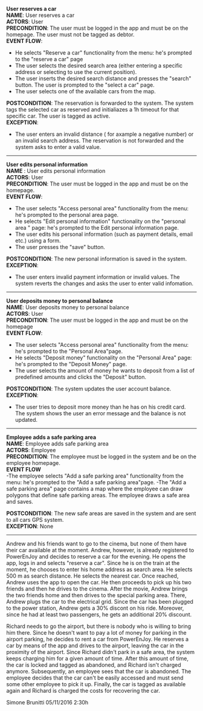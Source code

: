 **User reserves a car**  
**NAME**: User reserves a car  
**ACTORS**: User  
**PRECONDITION**: The user must be logged in the app and must be on the homepage. The user must not be tagged as debtor.  
**EVENT FLOW**:    
- He selects "Reserve a car" functionality from the menu: he's prompted to the "reserve a car" page
- The user selects the desired search area (either entering  a specific address or selecting to use the current position).
- The user inserts the desired search distance and presses the "search" button. The user is prompted to the "select a car" page.
- The user selects one of the available cars from the map.

**POSTCONDITION**: The reservation is forwarded to the system. The system tags the selected car as reserved and initialiazes a 1h timeout for that specific car. The user is tagged as active.  
**EXCEPTION**:  
- The user enters an invalid distance ( for axample a negative number) or an invalid search address. The reservation is not forwarded and the system asks to enter a valid value.  

____  

**User edits personal information**  
**NAME** :  User edits personal information  
**ACTORS**: User  
**PRECONDITION**: The user must be logged in the app and must be on the homepage.  
**EVENT FLOW**:  
 - The user selects "Access personal area" functionality from the menu: he's prompted to the personal area page.
 - He selects "Edit personal information" functionality on the "personal area " page: he's prompted to the Edit personal information page.
 - The user edits his personal information (such as payment details, email etc.) using a form.
 - The user presses the "save" button.
 
**POSTCONDITION**: The new personal information is saved in the system.  
**EXCEPTION**:
- The user enters invalid payment information or invalid values. The system reverts the changes and asks the user to enter valid infomation.

____  

**User deposits money to personal balance**  
**NAME**: User deposits money to personal balance  
**ACTORS**: User  
**PRECONDITION**: The user must be logged in the app and must be on the homepage  
**EVENT FLOW**:  
- The user selects "Access personal area" functionality from the menu: he's prompted to the "Personal Area"page.
- He selects "Deposit money" functionality on the "Personal Area" page: he's prompted to the "Deposit Money" page.
- The user selects the amount of money he wants to deposit from a list of predefined amounts and clicks the "Deposit" button.

**POSTCONDITION**: The system updates the user account balance.  
**EXCEPTION**:
- The user tries to deposit more money than he has on his credit card. The system shows the user an error message and the balance is not updated.

____  

**Employee adds a safe parking area**  
**NAME**: Employee adds safe parking area  
**ACTORS**: Employee  
**PRECONDITION**: The employee must be logged in the system and be on the employee homepage.  
**EVENT FLOW**  
 -The employee selects "Add a safe parking area" functionality from the menu: he's prompted to the "Add a safe parking area"page.
 -The "Add a safe parking area" page contains a map where the employee can draw polygons that define safe parking areas. The employee draws a safe area and saves.
 
**POSTCONDITION**: The new safe areas are saved in the system and are sent to all cars GPS system.  
**EXCEPTION**: None

____  

Andrew and his friends want to go to the cinema, but none of them have their car available at the moment. Andrew, however, 
is already registered to PowerEnJoy and decides to reserve a car for the evening. He opens the app, logs in and selects 
"reserve a car". Since he is on the train at the moment, he chooses to enter his home address as search area. He selects 500
m as search distance. He selects the nearest car. Once reached, Andrew uses the app to open the car. He then proceeds to pick
up his two friends and then he drives to the cinema. After the movie, Andrew brings the two friends home and then drives to the
special parking area. There, Andrew plugs the car to the electrical grid. Since the car has been plugged to the power station,
Andrew gets a 30% discont on his ride. Moreover, since he had at least two passengers, he gets an additional 20% discount.


Richard needs to go the airport, but there is nobody who is willing to bring him there. Since he doesn't want to pay a lot of money
for parking in the airport parking, he decides to rent a car from PowerEnJoy. He reserves a car by means of the app and drives to the
airport, leaving the car in the proximity of the airport. Since Richard didn't park in a safe area, the system keeps charging him for
a given amount of time. After this amount of time, the car is locked and tagged as abandoned, and Richard isn't charged anymore.
Subsequently, an employee sees that the car is abandoned. The employee decides that the car can't be easily accessed and must send 
some other employee to pick it up. Finally, the car is tagged as available again and Richard is charged the costs for recovering the car.

Simone Brunitti 05/11/2016 2:30h
